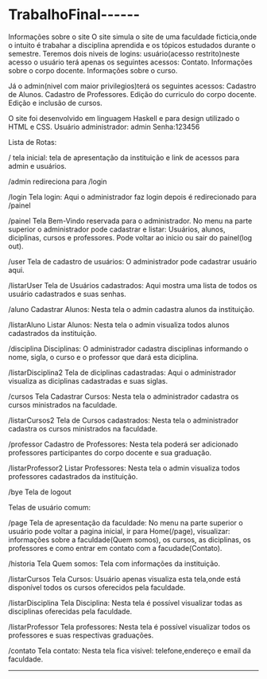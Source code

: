 # TrabalhoFinal------
Informações sobre o site
O site  simula o site de uma faculdade ficticia,onde o intuito é trabahar a disciplina aprendida e os tópicos estudados durante o semestre.
Teremos dois niveis de logins: usuário(acesso restrito)neste acesso o usuário terá apenas os seguintes acessos:
Contato.
Informações sobre o corpo docente.
Informações sobre o curso.

Já o admin(nivel com maior privilegios)terá os seguintes acessos:
Cadastro de Alunos.
Cadastro de Professores.
Edição do curriculo do corpo docente.
Edição e inclusão de cursos.

O site  foi desenvolvido em linguagem Haskell e para design utilizado o HTML e CSS.
Usuário administrador: admin
Senha:123456

Lista de Rotas:

/ 
tela inicial:
tela de apresentação da instituição e link de acessos para admin e usuários.

/admin
redireciona para /login


/login
Tela login:
Aqui o administrador faz login depois é redirecionado para /painel

/painel
Tela Bem-Vindo reservada para o administrador. No menu na parte superior o administrador pode cadastrar e listar: Usuários, alunos, diciplinas, cursos e professores. Pode voltar ao inicio ou sair do painel(log out).

/user
Tela de cadastro de usuários:
O administrador pode cadastrar usuário aqui.

/listarUser
Tela de Usuários cadastrados:
Aqui mostra uma lista de todos os usuário cadastrados e suas senhas.

/aluno
Cadastrar Alunos:
Nesta tela o admin cadastra alunos da instituição.

/listarAluno
Listar Alunos:
Nesta tela o admin visualiza todos alunos cadastrados da instituição.

/disciplina
Disciplinas:
O administrador cadastra disciplinas informando o nome, sigla, o curso e o professor que dará esta diciplina.

/listarDisciplina2
Tela de diciplinas cadastradas:
Aqui o administrador visualiza as diciplinas cadastradas e suas siglas.

/cursos
Tela Cadastrar Cursos:
Nesta tela o administrador cadastra os cursos  ministrados na faculdade.

/listarCursos2
Tela de Cursos cadastrados:
Nesta tela o administrador cadastra os cursos  ministrados na faculdade.

/professor
Cadastro de Professores:
Nesta tela poderá ser adicionado professores participantes do corpo docente e sua graduação.

/listarProfessor2
Listar Professores:
Nesta tela o admin visualiza todos professores cadastrados da instituição.

/bye
Tela de logout
 
Telas de usuário comum:

/page
Tela de apresentação da faculdade:
No menu na parte superior o usuário pode voltar a pagina inicial, ir para Home(/page), visualizar: informações sobre a faculdade(Quem somos), os cursos, as diciplinas, os professores e como entrar em contato com a facudade(Contato).

/historia
Tela Quem somos:
Tela  com informações da instituição.

/listarCursos
Tela Cursos:
Usuário apenas visualiza esta tela,onde está disponível todos os cursos oferecidos pela faculdade.

/listarDisciplina
Tela Disciplina:
Nesta tela é possível visualizar todas as disciplinas oferecidas pela faculdade.

/listarProfessor
Tela professores:
Nesta tela é possível visualizar todos os professores e suas respectivas graduações.

/contato
Tela contato:
Nesta tela fica visivel: telefone,endereço e email da faculdade.

 ----
 


